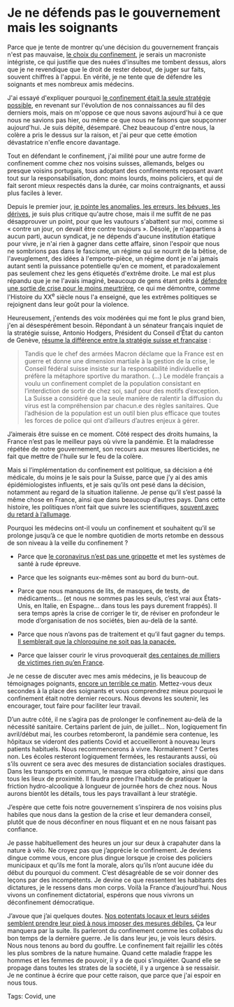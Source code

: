 # Je ne défends pas le gouvernement mais les soignants

Parce que je tente de montrer qu'une décision du gouvernement français n'est pas mauvaise, [le choix du confinement](https://tcrouzet.com/2020/04/10/le-coronavirus-infecte-nos-cerveaux/), je serais un macroniste intégriste, ce qui justifie que des nuées d'insultes me tombent dessus, alors que je ne revendique que le droit de rester debout, de juger sur faits, souvent chiffres à l'appui. En vérité, je ne tente que de défendre les soignants et mes nombreux amis médecins.<span id="more-53926"></span>

J'ai essayé d'expliquer pourquoi [le confinement était la seule stratégie possible](https://tcrouzet.com/2020/04/05/pourquoi-le-confinement-etait-la-seule-strategie-possible/), en revenant sur l'évolution de nos connaissances au fil des derniers mois, mais on m'oppose ce que nous savons aujourd'hui à ce que nous ne savions pas hier, ou même ce que nous ne faisons que soupçonner aujourd'hui. Je suis dépité, désemparé. Chez beaucoup d'entre nous, la colère a pris le dessus sur la raison, et j'ai peur que cette émotion dévastatrice n'enfle encore davantage.

Tout en défendant le confinement, j'ai milité pour une autre forme de confinement comme chez nos voisins suisses, allemands, belges ou presque voisins portugais, tous adoptant des confinements reposant avant tout sur la responsabilisation, donc moins lourds, moins policiers, et qui de fait seront mieux respectés dans la durée, car moins contraignants, et aussi plus faciles à lever.

Depuis le premier jour, [je pointe les anomalies, les erreurs, les bévues, les dérives](https://tcrouzet.com/tag/confinement/), je suis plus critique qu'autre chose, mais il me suffit de ne pas désapprouver un point, pour que les vautours s'abattent sur moi, comme si « contre un jour, on devait être contre toujours ». Désolé, je n'appartiens à aucun parti, aucun syndicat, je ne dépends d'aucune institution étatique pour vivre, je n'ai rien à gagner dans cette affaire, sinon l'espoir que nous ne sombrions pas dans le fascisme, un régime qui se nourrit de la bêtise, de l'aveuglement, des idées à l'emporte-pièce, un régime dont je n'ai jamais autant senti la puissance potentielle qu'en ce moment, et paradoxalement pas seulement chez les gens étiquetés d'extrême droite. Le mal est plus répandu que je ne l'avais imaginé, beaucoup de gens étant prêts à [défendre une sortie de crise pour le moins meurtrière](https://tcrouzet.com/2020/04/10/le-coronavirus-infecte-nos-cerveaux/), ce qui me démontre, comme l'Histoire du XX<sup>e</sup> siècle nous l'a enseigné, que les extrêmes politiques se rejoignent dans leur goût pour la violence.

Heureusement, j'entends des voix modérées qui me font le plus grand bien, j'en ai désespérément besoin. Répondant à un sénateur français inquiet de la stratégie suisse, Antonio Hodgers, Président du Conseil d’État du canton de Genève, [résume la différence entre la stratégie suisse et française](https://www.heidi.news/sante/la-reponse-d-antonio-hodgers-au-senateur-qui-accuse-la-suisse-de-menacer-la-sante-des-francais) :

> Tandis que le chef des armées Macron déclame que la France est en guerre et donne une dimension martiale à la gestion de la crise, le Conseil fédéral suisse insiste sur la responsabilité individuelle et préfère la métaphore sportive du marathon. (…) Le modèle français a voulu un confinement complet de la population consistant en l’interdiction de sortir de chez soi, sauf pour des motifs d’exception. La Suisse a considéré que la seule manière de ralentir la diffusion du virus est la compréhension par chacun.e des règles sanitaires. Que l’adhésion de la population est un outil bien plus efficace que toutes les forces de police qui ont d’ailleurs d’autres enjeux à gérer.

J’aimerais être suisse en ce moment. Côté respect des droits humains, la France n’est pas le meilleur pays où vivre la pandémie. Et la maladresse répétée de notre gouvernement, son recours aux mesures liberticides, ne fait que mettre de l'huile sur le feu de la colère.

Mais si l’implémentation du confinement est politique, sa décision a été médicale, du moins je le sais pour la Suisse, parce que j’y ai des amis épidémiologistes influents, et je sais qu’ils ont pesé dans la décision, notamment au regard de la situation italienne. Je pense qu’il s’est passé la même chose en France, ainsi que dans beaucoup d’autres pays. Dans cette histoire, les politiques n’ont fait que suivre les scientifiques, [souvent avec du retard à l’allumage](https://tcrouzet.com/2020/04/09/quand-le-gouvernement-nous-ment-preuves/).

Pourquoi les médecins ont-il voulu un confinement et souhaitent qu’il se prolonge jusqu’à ce que le nombre quotidien de morts retombe en dessous de son niveau à la veille du confinement ?

- Parce que [le coronavirus n’est pas une grippette](https://tcrouzet.com/2020/04/10/le-coronavirus-infecte-nos-cerveaux/) et met les systèmes de santé à rude épreuve.

- Parce que les soignants eux-mêmes sont au bord du burn-out.

- Parce que nous manquons de lits, de masques, de tests, de médicaments… (et nous ne sommes pas les seuls, c’est vrai aux États-Unis, en Italie, en Espagne… dans tous les pays durement frappés). Il sera temps après la crise de corriger le tir, de réviser en profondeur le mode d’organisation de nos sociétés, bien au-delà de la santé.

- Parce que nous n’avons pas de traitement et qu’il faut gagner du temps. [Il semblerait que la chloroquine ne soit pas la panacée.](https://www.les-crises.fr/azithromycine-chloroquine-les-dangers-du-protocole-de-raoult/)

- Parce que laisser courir le virus provoquerait [des centaines de milliers de victimes rien qu’en France](# "https://tcrouzet.com/2020/04/10/le-coronavirus-infecte-nos-cerveaux/").

Je ne cesse de discuter avec mes amis médecins, je lis beaucoup de témoignages poignants, [encore un terrible ce matin](https://www.huffingtonpost.fr/entry/aujourdhui-jai-intube-mon-premier-patient-covid-19-et-je-ne-le-souhaite-a-personne_fr_5e907e16c5b6cac1e8127ef0). Mettez-vous deux secondes à la place des soignants et vous comprendrez mieux pourquoi le confinement était notre dernier recours. Nous devons les soutenir, les encourager, tout faire pour faciliter leur travail.

D’un autre côté, il ne s’agira pas de prolonger le confinement au-delà de la nécessité sanitaire. Certains parlent de juin, de juillet… Non, logiquement fin avril/début mai, les courbes retomberont, la pandémie sera contenue, les hôpitaux se videront des patients Covid et accueilleront à nouveau leurs patients habituels. Nous recommencerons à vivre. Normalement ? Certes non. Les écoles resteront logiquement fermées, les restaurants aussi, où s’ils ouvrent ce sera avec des mesures de distanciation sociales drastiques. Dans les transports en commun, le masque sera obligatoire, ainsi que dans tous les lieux de proximité. Il faudra prendre l’habitude de pratiquer la friction hydro-alcoolique à longueur de journée hors de chez nous. Nous aurons bientôt les détails, tous les pays travaillant à leur stratégie.

J’espère que cette fois notre gouvernement s’inspirera de nos voisins plus habiles que nous dans la gestion de la crise et leur demandera conseil, plutôt que de nous déconfiner en nous fliquant et en ne nous faisant pas confiance.

Je passe habituellement des heures un jour sur deux à crapahuter dans la nature à vélo. Ne croyez pas que j’apprécie le confinement. Je deviens dingue comme vous, encore plus dingue lorsque je croise des policiers municipaux et qu’ils me font la morale, alors qu’ils n’ont aucune idée du début du pourquoi du comment. C’est désagréable de se voir donner des leçons par des incompétents. Je devine ce que ressentent les habitants des dictatures, je le ressens dans mon corps. Voilà la France d’aujourd’hui. Nous vivons un confinement dictatorial, espérons que nous vivrons un déconfinement démocratique.

J’avoue que j’ai quelques doutes. [Nos potentats locaux et leurs séides semblent prendre leur pied à nous imposer des mesures débiles.](https://tcrouzet.com/2020/04/09/le-retour-des-milices-chasseurs-a-vos-armes/) Ça leur manquera par la suite. Ils parleront du confinement comme les collabos du bon temps de la dernière guerre. Je lis dans leur jeu, je vois leurs désirs. Nous nous tenons au bord du gouffre. Le confinement fait rejaillir les côtés les plus sombres de la nature humaine. Quand cette maladie frappe les hommes et les femmes de pouvoir, il y a de quoi s’inquiéter. Quand elle se propage dans toutes les strates de la société, il y a urgence à se ressaisir. Je ne continue à écrire que pour cette raison, que parce que j'ai espoir en nous tous.

Tags: Covid, une